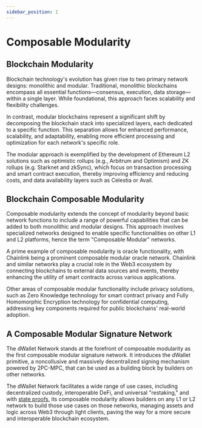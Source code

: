 ```yaml
---
sidebar_position: 1
---
```


# Composable Modularity

## Blockchain Modularity

Blockchain technology's evolution has given rise to two primary network designs: monolithic and modular. Traditional, monolithic blockchains encompass all essential functions—consensus, execution, data storage—within a single layer. While foundational, this approach faces scalability and flexibility challenges.

In contrast, modular blockchains represent a significant shift by decomposing the blockchain stack into specialized layers, each dedicated to a specific function. This separation allows for enhanced performance, scalability, and adaptability, enabling more efficient processing and optimization for each network's specific role.

The modular approach is exemplified by the development of Ethereum L2 solutions such as optimistic rollups (e.g., Arbitrum and Optimism) and ZK rollups (e.g. Starknet and zkSync), which focus on transaction processing and smart contract execution, thereby improving efficiency and reducing costs, and data availability layers such as Celestia or Avail.

## Blockchain Composable Modularity

Composable modularity extends the concept of modularity beyond basic network functions to include a range of powerful capabilities that can be added to both monolithic and modular designs. This approach involves specialized networks designed to enable specific functionalities on other L1 and L2 platforms, hence the term "Composable Modular" networks.

A prime example of composable modularity is oracle functionality, with Chainlink being a prominent composable modular oracle network. Chainlink and similar networks play a crucial role in the Web3 ecosystem by connecting blockchains to external data sources and events, thereby enhancing the utility of smart contracts across various applications.

Other areas of composable modular functionality include privacy solutions, such as Zero Knowledge technology for smart contract privacy and Fully Homomorphic Encryption technology for confidential computing, addressing key components required for public blockchains' real-world adoption.

## A Composable Modular Signature Network

The dWallet Network stands at the forefront of composable modularity as the first composable modular signature network. It introduces the dWallet primitive, a noncollusive and massively decentralized signing mechanism powered by 2PC-MPC, that can be used as a building block by builders on other networks.

The dWallet Network facilitates a wide range of use cases, including decentralized custody, interoperable DeFi, and universal "restaking," and with [state proofs](state-proofs.md), its composable modularity allows builders on any L1 or L2 network to build those use cases on those networks, managing assets and logic across Web3 through light clients, paving the way for a more secure and interoperable blockchain ecosystem.
